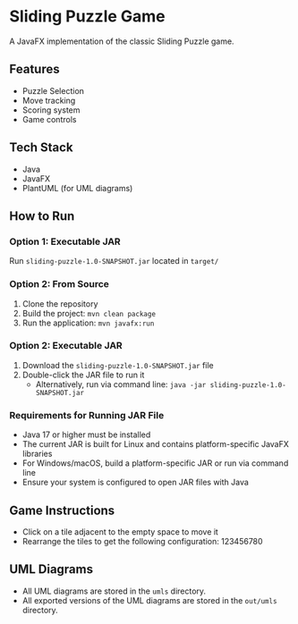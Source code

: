 # Sliding Puzzle Game

A JavaFX implementation of the classic Sliding Puzzle game.

## Features

- Puzzle Selection
- Move tracking
- Scoring system
- Game controls

## Tech Stack

- Java
- JavaFX
- PlantUML (for UML diagrams)

## How to Run

### Option 1: Executable JAR
Run `sliding-puzzle-1.0-SNAPSHOT.jar` located in `target/`

### Option 2: From Source
1. Clone the repository
2. Build the project: `mvn clean package`
3. Run the application: `mvn javafx:run`

### Option 2: Executable JAR
1. Download the `sliding-puzzle-1.0-SNAPSHOT.jar` file
2. Double-click the JAR file to run it
   - Alternatively, run via command line: `java -jar sliding-puzzle-1.0-SNAPSHOT.jar`

### Requirements for Running JAR File
- Java 17 or higher must be installed
- The current JAR is built for Linux and contains platform-specific JavaFX libraries
- For Windows/macOS, build a platform-specific JAR or run via command line
- Ensure your system is configured to open JAR files with Java

## Game Instructions

- Click on a tile adjacent to the empty space to move it
- Rearrange the tiles to get the following configuration: 123456780

## UML Diagrams

- All UML diagrams are stored in the `umls` directory.
- All exported versions of the UML diagrams are stored in the `out/umls` directory.
